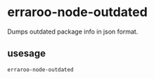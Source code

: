 # erraroo-node-outdated

Dumps outdated package info in json format.

## usesage

```sh
erraroo-node-outdated
```
